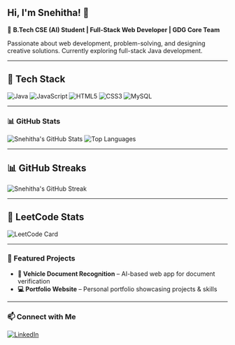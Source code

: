 ## Hi, I'm Snehitha! 👋

🚀 **B.Tech CSE (AI) Student | Full-Stack Web Developer | GDG Core Team**

Passionate about web development, problem-solving, and designing creative solutions. Currently exploring full-stack Java development.

---

## 🚀 Tech Stack
![Java](https://img.shields.io/badge/Java-ED8B00?style=for-the-badge&logo=java&logoColor=white)
![JavaScript](https://img.shields.io/badge/JavaScript-F7DF1E?style=for-the-badge&logo=javascript&logoColor=black)
![HTML5](https://img.shields.io/badge/HTML5-E34F26?style=for-the-badge&logo=html5&logoColor=white)
![CSS3](https://img.shields.io/badge/CSS3-1572B6?style=for-the-badge&logo=css3&logoColor=white)
![MySQL](https://img.shields.io/badge/MySQL-005C84?style=for-the-badge&logo=mysql&logoColor=white)

---

### 📊 GitHub Stats

![Snehitha's GitHub Stats](https://github-readme-stats.vercel.app/api?username=snehitha2004&show_icons=true&theme=radical)
![Top Languages](https://github-readme-stats.vercel.app/api/top-langs/?username=snehitha2004&layout=compact&theme=radical)


---


## 📊 GitHub Streaks

![Snehitha's GitHub Streak](https://github-readme-streak-stats.herokuapp.com/?user=snehitha2004&theme=dark&date_format=M%20j%5B%2C%20Y%5D)


---


## 🧠 LeetCode Stats

![LeetCode Card](https://leetcard.jacoblin.cool/gsnehitha04?theme=dark&font=baloo&ext=activity)


---

### 📌 Featured Projects

- **🚗 Vehicle Document Recognition** – AI-based web app for document verification  
- **💻 Portfolio Website** – Personal portfolio showcasing projects & skills  

---

### 📫 Connect with Me
[![LinkedIn](https://img.shields.io/badge/LinkedIn-0A66C2?style=for-the-badge&logo=linkedin&logoColor=white)](https://www.linkedin.com/in/snehitha1/)  
